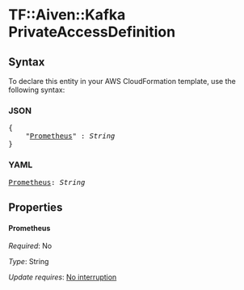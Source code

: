 # TF::Aiven::Kafka PrivateAccessDefinition

## Syntax

To declare this entity in your AWS CloudFormation template, use the following syntax:

### JSON

<pre>
{
    "<a href="#prometheus" title="Prometheus">Prometheus</a>" : <i>String</i>
}
</pre>

### YAML

<pre>
<a href="#prometheus" title="Prometheus">Prometheus</a>: <i>String</i>
</pre>

## Properties

#### Prometheus

_Required_: No

_Type_: String

_Update requires_: [No interruption](https://docs.aws.amazon.com/AWSCloudFormation/latest/UserGuide/using-cfn-updating-stacks-update-behaviors.html#update-no-interrupt)

